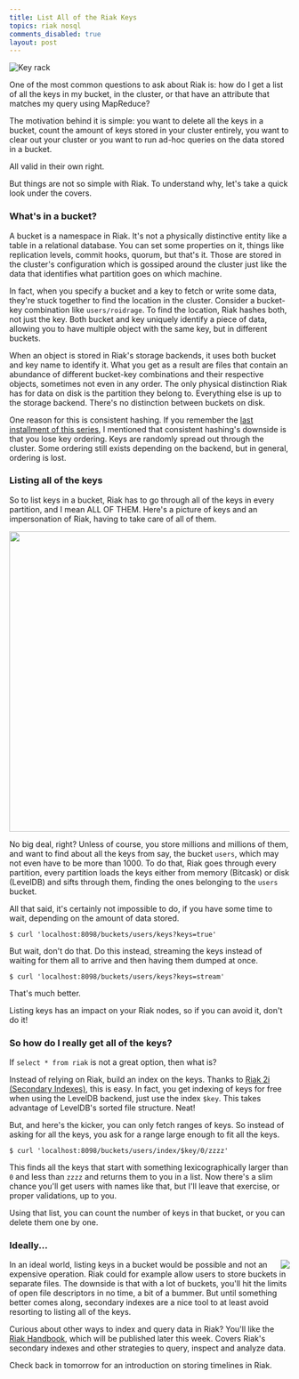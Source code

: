 ```yaml
---
title: List All of the Riak Keys
topics: riak nosql
comments_disabled: true
layout: post
---
```

![Key rack](https://img.skitch.com/20111213-tkydhksqa79dwhc5ikb9n9g14j.png)

One of the most common questions to ask about Riak is: how do I get a list of all
the keys in my bucket, in the cluster, or that have an attribute that matches my
query using MapReduce?

The motivation behind it is simple: you want to delete all the keys in a bucket,
count the amount of keys stored in your cluster entirely, you want to clear out your
cluster or you want to run ad-hoc queries on the data stored in a bucket.

All valid in their own right.

But things are not so simple with Riak. To understand why, let's take a quick
look under the covers.

### What's in a bucket?

A bucket is a namespace in Riak. It's not a physically distinctive entity like a
table in a relational database. You can set some properties on it, things like
replication levels, commit hooks, quorum, but that's it. Those are stored in the
cluster's configuration which is gossiped around the cluster just like the data
that identifies what partition goes on which machine.

In fact, when you specify a bucket and a key to fetch or write some data,
they're stuck together to find the location in the cluster. Consider a
bucket-key combination like `users/roidrage`. To find the location, Riak hashes
both, not just the key. Both bucket and key uniquely identify a piece of data,
allowing you to have multiple object with the same key, but in different
buckets.

When an object is stored in Riak's storage backends, it uses both bucket and key
name to identify it. What you get as a result are files that contain an
abundance of different bucket-key combinations and their respective objects,
sometimes not even in any order. The only physical distinction Riak has for data
on disk is the partition they belong to. Everything else is up to the storage
backend. There's no distinction between buckets on disk.

One reason for this is consistent hashing. If you remember the [last installment
of this series](/2011/12/9/the-magic-of-consistent-hashing.html), I mentioned
that consistent hashing's downside is that you lose key ordering. Keys are
randomly spread out through the cluster. Some ordering still exists depending on
the backend, but in general, ordering is lost.

### Listing all of the keys

So to list keys in a bucket, Riak has to go through all of the keys in every
partition, and I mean ALL OF THEM. Here's a picture of keys and an impersonation
of Riak, having to take care of all of them.

<img src="https://img.skitch.com/20111213-g2ju8pdeefu4ns5q6j7m8smdr1.png" width="540"/>

No big deal, right? Unless of course, you store millions and millions of them,
and want to find about all the keys from say, the bucket `users`, which may not
even have to be more than 1000. To do that, Riak goes through every partition,
every partition loads the keys either from memory (Bitcask) or disk (LevelDB)
and sifts through them, finding the ones belonging to the `users` bucket.

All that said, it's certainly not impossible to do, if you have some time to
wait, depending on the amount of data stored.

    $ curl 'localhost:8098/buckets/users/keys?keys=true'

But wait, don't do that. Do this instead, streaming the keys instead of waiting
for them all to arrive and then having them dumped at once.


    $ curl 'localhost:8098/buckets/users/keys?keys=stream'

That's much better.

Listing keys has an impact on your Riak nodes, so if you can avoid it, don't do
it!

### So how do I really get all of the keys?

If `select * from riak` is not a great option, then what is?

Instead of relying on Riak, build an index on the keys. Thanks to [Riak 2i
(Secondary Indexes)](http://wiki.basho.com/Secondary-Indexes.html), this is
easy. In fact, you get indexing of keys for free when using the LevelDB backend,
just use the index `$key`. This takes advantage of LevelDB's sorted file
structure. Neat!

But, and here's the kicker, you can only fetch ranges of keys. So instead of
asking for all the keys, you ask for a range large enough to fit all the keys.

    $ curl 'localhost:8098/buckets/users/index/$key/0/zzzz'

This finds all the keys that start with something lexicographically larger than
`0` and less than `zzzz` and returns them to you in a list. Now there's a slim
chance you'll get users with names like that, but I'll leave that exercise, or
proper validations, up to you.

Using that list, you can count the number of keys in that bucket, or you can
delete them one by one.

### Ideally...

<a href="http://riakhandbook.com"><img src="https://img.skitch.com/20111213-jks6gqhww79y172qcdsdwpgbgu.png" style="float:right; margin-left: 10px;"></a>

In an ideal world, listing keys in a bucket would be possible and not an
expensive operation. Riak could for example allow users to store buckets in
separate files. The downside is that with a lot of buckets, you'll hit the
limits of open file descriptors in no time, a bit of a bummer. But until
something better comes along, secondary indexes are a nice tool to at least
avoid resorting to listing all of the keys.

Curious about other ways to index and query data in Riak? You'll like the [Riak
Handbook](http://riakhandbook.com), which will be published later this
week. Covers Riak's secondary indexes and other strategies to query, inspect and
analyze data.

Check back in tomorrow for an introduction on storing timelines in Riak.
